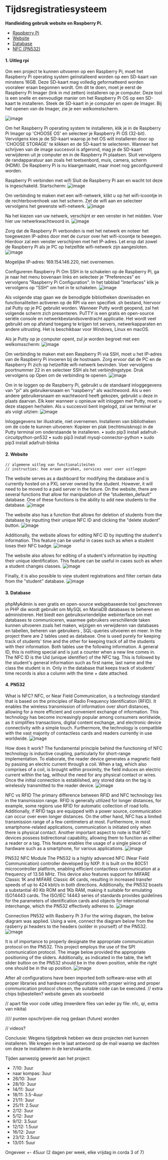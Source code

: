 # Tijdsregistratiesysteem

**Handleiding gebruik website en Raspberry Pi.**

* [Raspberry Pi](#1)
* [Website](#2)
* [Database](#3)
* [NFC (PN532)](#4)

#### 1. Uitleg rpi <a name="1"></a>
Om een project te kunnen uitvoeren op een Raspberry Pi, moet het Raspberry Pi operating system geïnstalleerd worden op een SD-kaart van minstens 16GB. Deze SD-kaart mag volledig geformatteerd worden vooraleer eraan begonnen wordt. 
Om dit te doen, moet je eerst de Raspberry Pi Imager (link in md zetten) installeren op je computer. Deze tool is een snelle en eenvoudige manier om het Raspberry Pi OS op een SD-kaart te installeren. 
Steek de SD-kaart in je computer en open de Imager. Bij het openen van de Imager, zie je een welkomstscherm.

![image](https://user-images.githubusercontent.com/79916493/212494599-78593b8f-7f71-4e07-ac3d-df20608baf87.png)
 
Om het Raspberry Pi operating system te installeren, klik je in de Raspberry Pi Imager op 'CHOOSE OS' en selecteer je Raspberry Pi OS (32-bit). Vervolgens kies je de SD-kaart waarop je het OS wilt installeren door op 'CHOOSE STORAGE' te klikken en de SD-kaart te selecteren.
Wanneer het schrijven van de image succesvol is afgerond, mag je de SD-kaart verwijderen uit je computer en in de Raspberry Pi plaatsen. Sluit vervolgens de randapparatuur aan zoals het toetsenbord, muis, camera, scherm (HDMI). 
De Raspberry Pi is nu klaargemaakt, maar moet nog geconfigureerd worden.

Raspberry Pi verbinden met wifi
Sluit de Raspberry Pi aan en wacht tot deze is ingeschakeld.
Startscherm:
![image](https://user-images.githubusercontent.com/79916493/212494614-df387db6-3c75-4315-9492-5c45c7201bfb.png)

 
Om verbinding te maken met een wifi-netwerk, klikt u op het wifi-icoontje in de rechterbovenhoek van het scherm. Zet de wifi aan en selecteer vervolgens het gewenste wifi-netwerk.
![image](https://user-images.githubusercontent.com/79916493/212494618-fd9cc7a0-12c8-4040-af19-d79da590fc8b.png)

 
Na het kiezen van uw netwerk, verschijnt er een venster in het midden. Voer hier uw netwerkwachtwoord in.
![image](https://user-images.githubusercontent.com/79916493/212494623-e12ee1f1-16d5-4063-89ac-5f2f6f26ec43.png)

 
Zorg dat de Raspberry Pi verbonden is met het netwerk en noteer het toegewezen IP-adres door met de cursor over het wifi-icoontje te bewegen. Hierdoor zal een venster verschijnen met het IP-adres. Let erop dat zowel de Raspberry Pi als je PC op hetzelfde wifi-netwerk zijn aangesloten.
![image](https://user-images.githubusercontent.com/79916493/212494639-40bbff51-ea16-4650-b226-7e30f3fe2880.png)

Mogelijke IP-adres: 169.154.146.220, niet overnemen.

Configureren Raspberry Pi
Om SSH in te schakelen op de Raspberry Pi, ga je naar het menu bovenaan links en selecteer je "Preferences" en vervolgens "Raspberry Pi Configuration". In het tabblad "Interfaces" klik je vervolgens op "SSH" om het in te schakelen.
![image](https://user-images.githubusercontent.com/79916493/212494652-a994224c-8bbf-4e99-b110-24e068bf60f1.png)

 
Als volgende stap gaan we de benodigde bibliotheken downloaden en functionaliteiten activeren op de RPI via een specifiek .sh bestand, hiervoor zal Putty op je PC gebruikt worden. Wanneer Putty wordt geopend, zal het volgende scherm zich presenteren.
PuTTY is een gratis en open-source seriële console en netwerkbestandsoverdracht applicatie. Het wordt veel gebruikt om op afstand toegang te krijgen tot servers, netwerkapparaten en andere uitrusting. Het is beschikbaar voor Windows, Linux en macOS.

Als je Putty op je computer opent, zul je worden begroet met een welkomsscherm:
![image](https://user-images.githubusercontent.com/79916493/212494657-e4f1334b-3232-4622-b91e-b584159f476d.png)

 
Om verbinding te maken met een Raspberry Pi via SSH, moet u het IP-adres van de Raspberry Pi invoeren bij de hostnaam. Zorg ervoor dat de PC en de Raspberry Pi zich op hetzelfde wifi-netwerk bevinden. Voer vervolgens poortnummer 22 in en selecteer SSH als het verbindingstype. Druk vervolgens op Open om de verbinding te openen.
![image](https://user-images.githubusercontent.com/79916493/212494661-c5a04aec-dc92-4a98-bf08-639ff6700a5e.png)

 
Om in te loggen op de Raspberry Pi, gebruikt u de standaard inloggegevens van "pi" als gebruikersnaam en "raspberry" als wachtwoord. Als u een andere gebruikersnaam en wachtwoord heeft gekozen, gebruikt u deze in plaats daarvan.
Elk keer wanneer u opnieuw wilt inloggen met Putty, moet u deze stappen herhalen.
Als u succesvol bent ingelogd, zal uw terminal er als volgt uitzien:
![image](https://user-images.githubusercontent.com/79916493/212494664-db53baee-d1e4-4bad-ac42-0b66b8613d7b.png)

 
Inloggegevens ter illustratie, niet overnemen.
Installeren van bibliotheken om de code te kunnen uitvoeren:
Kopieer en plak (rechtmuisknop) in de Putty terminal om onderstaande te installeren.
•	sudo pip3 install adafruit-circuitpython-pn532
•	sudo pip3 install mysql-connector-python
•	sudo pip3 install adafruit-blinka


#### 2. Website <a name="2"></a>
    // algemene uitleg van functionaliteiten
    // instructies: hoe eraan geraken, services voor user uitleggen
The website serves as a dashboard for modifying the database and is currently hosted on a PXL server owned by the student. However, it will need to be moved to a paid server in the future.
On the website, there are several functions that allow for manipulation of the ”studenten_default” database. One of these functions is the ability to add new students to the database.
![image](https://user-images.githubusercontent.com/79916493/212494675-f15757a0-f9a1-41b7-8afd-385caa641de2.png)

 
The website also has a function that allows for deletion of students from the database by inputting their unique NFC ID and clicking the "delete student" button.
![image](https://user-images.githubusercontent.com/79916493/212494681-bc449c9b-5bc9-4fd7-be7d-c672a8a1ff57.png)

 
Additionally, the website allows for editing NFC ID by inputting the student's information. This feature can be useful in cases such as when a student loses their NFC badge.
![image](https://user-images.githubusercontent.com/79916493/212494691-e7981278-59d1-4756-9b30-d3b35808ba13.png)

 
The website also allows for editing of a student's information by inputting their unique identification. This feature can be useful in cases such as when a student changes classes.
![image](https://user-images.githubusercontent.com/79916493/212494700-a343f2d7-d42a-4ff6-8e59-f838d52c83a8.png)

 
Finally, it is also possible to view student registrations and filter certain data from the "student" database.
![image](https://user-images.githubusercontent.com/79916493/212494706-f3992a91-6167-4f62-8c97-8ffadcfcbad5.png)

 
#### 3. Database <a name="3"></a>
phpMyAdmin is een gratis en open-source webgebaseerde tool geschreven in PHP die wordt gebruikt om MySQL en MariaDB databases te beheren en administreren. Het biedt een gebruiksvriendelijke webinterface om met databases te communiceren, waarmee gebruikers verschillende taken kunnen uitvoeren zoals het maken, wijzigen en verwijderen van databases en tabellen, beheren van gebruikers , SQL-queries uitvoeren en meer.
In the project there are 2 tables used as database. One is used purely for keeping track of students' time and the other for keeping track of all the students with their information.
Both tables use the following information. A general ID, this is nothing special and is just a counter when a new line comes in. The NFC ID is the Uid (unique identifier) of the NFC tag. This is followed by the student's general information such as first name, last name and the class the student is in. Only in the database that keeps track of students' time records is also a column with the time + date attached.
#### 4. PN532 <a name="4"></a>
What is NFC?
NFC, or Near Field Communication, is a technology standard that is based on the principles of Radio Frequency Identification (RFID). It enables the wireless transmission of information over short distances, allowing for a more efficient and convenient exchange of information. This technology has become increasingly popular among consumers worldwide, as it simplifies transactions, digital content exchange, and electronic device connectivity with a simple touch. Furthermore, the technology is compatible with the vast majority of contactless cards and readers currently in use worldwide.
![image](https://user-images.githubusercontent.com/79916493/212494718-de8acafc-00e8-46d9-b3c5-b51263935f0a.png)

 
How does it work?
The fundamental principle behind the functioning of NFC technology is inductive coupling, particularly for short-range implementation. To elaborate, the reader device generates a magnetic field by passing an electric current through a coil. When a tag, which also comprises of a coil, is brought within proximity, the field induces an electric current within the tag, without the need for any physical contact or wires. Once the initial connection is established, any stored data on the tag is wirelessly transmitted to the reader device.
![image](https://user-images.githubusercontent.com/79916493/212494731-4a0a5b1c-125d-45a5-ab26-069dffc74c23.png)

 
NFC vs RFID
The primary difference between RFID and NFC technology lies in the transmission range. RFID is generally utilized for longer distances, for example, some regions use RFID for automatic collection of road tolls. Additionally, if RFID tags are equipped with a power source, communication can occur over even longer distances. On the other hand, NFC has a limited transmission range of a few centimeters at most. Furthermore, in most smartphone-related applications, communication is initiated only when there is physical contact. Another important aspect to note is that NFC devices possess bidirectional capability, allowing them to function as either a reader or a tag. This feature enables the usage of a single piece of hardware such as a smartphone, for various applications.
![image](https://user-images.githubusercontent.com/79916493/212494738-6f6a71e4-11ce-4890-b0c7-8ee6ad2532a7.png)

 
PN532 NFC Module
The PN532 is a highly advanced NFC (Near Field Communication) controller developed by NXP. It is built on the 80C51 microcontroller platform, enabling efficient contactless communication at a frequency of 13.56 MHz. This device also features support for MIFARE Classic 1K and MIFARE Classic 4K cards, resulting in increased transfer speeds of up to 424 kbit/s in both directions. Additionally, the PN532 boasts a substantial 40 Kb ROM and 1Kb RAM, making it suitable for emulating ISO14443 cards. The ISO/IEC 14443 series of standards provides guidelines for the parameters of identification cards and objects for international interchange, which the PN532 effectively adheres to.
![image](https://user-images.githubusercontent.com/79916493/212494745-733828a7-a672-491a-be67-63d8a81e09a9.png)

 
Connection PN532 with Rasberry Pi 3
For the wiring diagram, the below diagram was applied. Using a wire, connect the diagram below from the rasberry pi headers to the headers (solder in yourself) of the PN532.
![image](https://user-images.githubusercontent.com/79916493/212494753-7373b34e-3af5-426e-a041-d2f9546b4c99.png)

 
It is of importance to properly designate the appropriate communication protocol on the PN532. This project employs the use of the SPI communication protocol. The image below provided the appropriate positioning of the sliders. Additionally, as indicated in the table, the left slider button on the PN532 should be in the down position, while the right one should be in the up position.
![image](https://user-images.githubusercontent.com/79916493/212494761-b1d3f154-fb9b-4f97-a64a-23f5f015b4d5.png)

 
After all configurations have been imported both software-wise with all proper libraries and hardware configurations with proper wiring and proper communication protocol chosen, the suitable code can be executed.
// extra chips bijbestellen? website geven als voorbeeld


// apart file voor code uitleg (meerdere files van ieder py file: nfc, qr, extra van nikita)

//// punten opschrijven die nog gedaan (future) worden

// videos?








Conclusie: Wegens tijdgebrek hebben we deze projecten niet kunnen installeren. We kregen een te laat antwoord op de mail waarop we dachten om deze te installeren in de kerstvakantie.

Tijden aanwezig gewerkt aan het project:
- 7/10: 3uur
- naar kompas: 3uur
- 26/10: 3uur
- 28/10: 3uur
- 14/11: 3uur
- 18/11: 3.5-4uur
- 21/11: 3uur
- 25/11: 2.5uur
- 2/12: 3uur
- 5/12: 3uur
- 9/12: 3.5uur
- 12/12: 1.5uur
- 16/12: 2uur
- 23/12: 3.5uur
- 13/01: 5uur

Ongeveer +- 45uur (2 dagen per week, elke vrijdag in corda 3 of 7)

